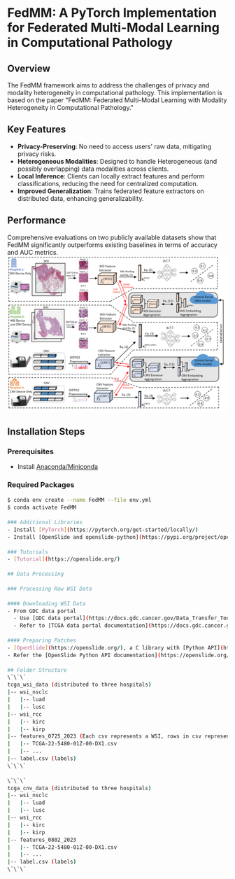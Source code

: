 # FedMM: A PyTorch Implementation for Federated Multi-Modal Learning in Computational Pathology

## Overview
The FedMM framework aims to address the challenges of privacy and modality heterogeneity in computational pathology. This implementation is based on the paper "FedMM: Federated Multi-Modal Learning with Modality Heterogeneity in Computational Pathology."

## Key Features
- **Privacy-Preserving**: No need to access users' raw data, mitigating privacy risks.
- **Heterogeneous Modalities**: Designed to handle Heterogeneous (and possibly overlapping) data modalities across clients.
- **Local Inference**: Clients can locally extract features and perform classifications, reducing the need for centralized computation.
- **Improved Generalization**: Trains federated feature extractors on distributed data, enhancing generalizability.

## Performance
Comprehensive evaluations on two publicly available datasets show that FedMM significantly outperforms existing baselines in terms of accuracy and AUC metrics.
![Example Image](./img/FedMM.png)
## Installation Steps

### Prerequisites
- Install [Anaconda/Miniconda](https://docs.conda.io/projects/miniconda/en/latest/)

### Required Packages
```bash
$ conda env create --name FedMM --file env.yml
$ conda activate FedMM

### Additional Libraries
- Install [PyTorch](https://pytorch.org/get-started/locally/)
- Install [OpenSlide and openslide-python](https://pypi.org/project/openslide-python/)

### Tutorials
- [Tutorial](https://openslide.org/)

## Data Processing

### Processing Raw WSI Data

#### Downloading WSI Data
- From GDC data portal
  - Use [GDC data portal](https://docs.gdc.cancer.gov/Data_Transfer_Tool/Users_Guide/Getting_Started/) with a manifest file and a configuration file. Note: downloading raw WSIs may take several days and ~5TB of disk space.
  - Refer to [TCGA data portal documentation](https://docs.gdc.cancer.gov/Data_Transfer_Tool/Users_Guide/Getting_Started/) for more details.

#### Preparing Patches
- [OpenSlide](https://openslide.org/), a C library with [Python API](https://pypi.org/project/openslide-python/), is used for reading WSI data.
- Refer the [OpenSlide Python API documentation](https://openslide.org/api/python/) for details.

## Folder Structure
\`\`\`
tcga_wsi_data (distributed to three hospitals)
|-- wsi_nsclc 
|   |-- luad
|   |-- lusc
|-- wsi_rcc 
|   |-- kirc
|   |-- kirp
|-- features_0725_2023 (Each csv represents a WSI, rows in csv represent different instances or patches)
|   |-- TCGA-22-5480-01Z-00-DX1.csv
|   |-- ...
|-- label.csv (labels)
\`\`\`

\`\`\`
tcga_cnv_data (distributed to three hospitals)
|-- wsi_nsclc 
|   |-- luad
|   |-- lusc
|-- wsi_rcc 
|   |-- kirc
|   |-- kirp
|-- features_0802_2023
|   |-- TCGA-22-5480-01Z-00-DX1.csv
|   |-- ...
|-- label.csv (labels)
\`\`\`
